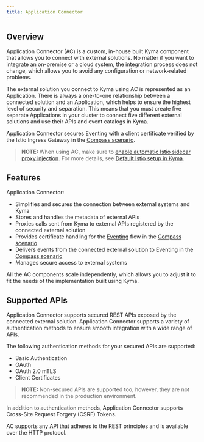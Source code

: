 ```yaml
---
title: Application Connector
---
```


## Overview

Application Connector (AC) is a custom, in-house built Kyma component that allows you to connect with external solutions. No matter if you want to integrate an on-premise or a cloud system, the integration process does not change, which allows you to avoid any configuration or network-related problems.

The external solution you connect to Kyma using AC is represented as an Application. There is always a one-to-one relationship between a connected solution and an Application, which helps to ensure the highest level of security and separation. This means that you must create five separate Applications in your cluster to connect five different external solutions and use their APIs and event catalogs in Kyma.

Application Connector secures Eventing with a client certificate verified by the Istio Ingress Gateway in the [Compass scenario](./README.md).

>**NOTE:** When using AC, make sure to [enable automatic Istio sidecar proxy injection](../../../04-operation-guides/operations/smsh-01-istio-enable-sidecar-injection.md). For more details, see [Default Istio setup in Kyma](../../../01-overview/main-areas/service-mesh/smsh-02-default-istio-setup-in-kyma.md).

## Features

Application Connector:

- Simplifies and secures the connection between external systems and Kyma
- Stores and handles the metadata of external APIs
- Proxies calls sent from Kyma to external APIs registered by the connected external solution 
- Provides certificate handling for the [Eventing](../eventing/README.md) flow in the [Compass scenario](./README.md)
- Delivers events from the connected external solution to Eventing in the [Compass scenario](./README.md) 
- Manages secure access to external systems

All the AC components scale independently, which allows you to adjust it to fit the needs of the implementation built using Kyma.

## Supported APIs

Application Connector supports secured REST APIs exposed by the connected external solution. Application Connector supports a variety of authentication methods to ensure smooth integration with a wide range of APIs.

The following authentication methods for your secured APIs are supported:

- Basic Authentication
- OAuth
- OAuth 2.0 mTLS
- Client Certificates

> **NOTE:** Non-secured APIs are supported too, however, they are not recommended in the production environment.

In addition to authentication methods, Application Connector supports Cross-Site Request Forgery (CSRF) Tokens.

AC supports any API that adheres to the REST principles and is available over the HTTP protocol.
